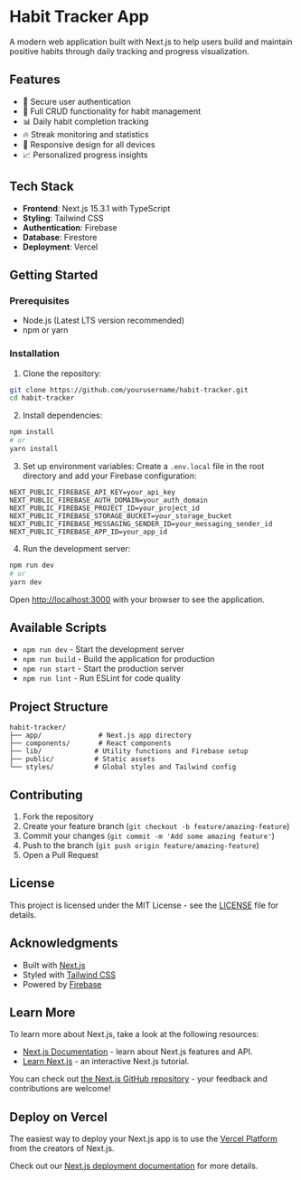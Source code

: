 # Habit Tracker App

A modern web application built with Next.js to help users build and maintain positive habits through daily tracking and progress visualization.

## Features

- 🔐 Secure user authentication
- 📝 Full CRUD functionality for habit management
- 📊 Daily habit completion tracking
- 🔥 Streak monitoring and statistics
- 📱 Responsive design for all devices
- 📈 Personalized progress insights

## Tech Stack

- **Frontend**: Next.js 15.3.1 with TypeScript
- **Styling**: Tailwind CSS
- **Authentication**: Firebase
- **Database**: Firestore
- **Deployment**: Vercel

## Getting Started

### Prerequisites

- Node.js (Latest LTS version recommended)
- npm or yarn

### Installation

1. Clone the repository:

```bash
git clone https://github.com/yourusername/habit-tracker.git
cd habit-tracker
```

2. Install dependencies:

```bash
npm install
# or
yarn install
```

3. Set up environment variables:
   Create a `.env.local` file in the root directory and add your Firebase configuration:

```
NEXT_PUBLIC_FIREBASE_API_KEY=your_api_key
NEXT_PUBLIC_FIREBASE_AUTH_DOMAIN=your_auth_domain
NEXT_PUBLIC_FIREBASE_PROJECT_ID=your_project_id
NEXT_PUBLIC_FIREBASE_STORAGE_BUCKET=your_storage_bucket
NEXT_PUBLIC_FIREBASE_MESSAGING_SENDER_ID=your_messaging_sender_id
NEXT_PUBLIC_FIREBASE_APP_ID=your_app_id
```

4. Run the development server:

```bash
npm run dev
# or
yarn dev
```

Open [http://localhost:3000](http://localhost:3000) with your browser to see the application.

## Available Scripts

- `npm run dev` - Start the development server
- `npm run build` - Build the application for production
- `npm run start` - Start the production server
- `npm run lint` - Run ESLint for code quality

## Project Structure

```
habit-tracker/
├── app/              # Next.js app directory
├── components/       # React components
├── lib/             # Utility functions and Firebase setup
├── public/          # Static assets
└── styles/          # Global styles and Tailwind config
```

## Contributing

1. Fork the repository
2. Create your feature branch (`git checkout -b feature/amazing-feature`)
3. Commit your changes (`git commit -m 'Add some amazing feature'`)
4. Push to the branch (`git push origin feature/amazing-feature`)
5. Open a Pull Request

## License

This project is licensed under the MIT License - see the [LICENSE](LICENSE) file for details.

## Acknowledgments

- Built with [Next.js](https://nextjs.org)
- Styled with [Tailwind CSS](https://tailwindcss.com)
- Powered by [Firebase](https://firebase.google.com)

## Learn More

To learn more about Next.js, take a look at the following resources:

- [Next.js Documentation](https://nextjs.org/docs) - learn about Next.js features and API.
- [Learn Next.js](https://nextjs.org/learn) - an interactive Next.js tutorial.

You can check out [the Next.js GitHub repository](https://github.com/vercel/next.js) - your feedback and contributions are welcome!

## Deploy on Vercel

The easiest way to deploy your Next.js app is to use the [Vercel Platform](https://vercel.com/new?utm_medium=default-template&filter=next.js&utm_source=create-next-app&utm_campaign=create-next-app-readme) from the creators of Next.js.

Check out our [Next.js deployment documentation](https://nextjs.org/docs/app/building-your-application/deploying) for more details.
